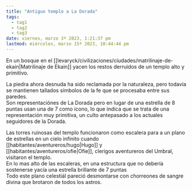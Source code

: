 ```yaml
---
title: "Antiguo templo a La Dorada" 
tags:
  - tag1
  - tag2
  - tag3
date: viernes, marzo 3º 2023, 1:21:37 pm
lastmod: miércoles, marzo 15º 2023, 10:44:44 pm
---
```


En un bosque en el [[levaryck/civilizaciones/ciudades/matrilinaje-de-ekain|Matrilinaje de Ekain]] yacen los restos derruidos de un templo alto y primitivo.
  
La piedra ahora desnuda ha sido reclamada por la naturaleza, pero todavía se mantienen tallados símbolos de la fe que se procesaba entre sus paredes.  
Son representaciónes de La Dorada pero en lugar de una estrella de 8 puntas usan una de 7 como icono, lo que indica que se trata de una representación muy primitiva, un culto antepasado a los actuales seguidores de la Dorada.  
  
  
Las torres ruinosas del templo funcionaron como escalera para a un plano de estrellas en un cielo infinito cuando [[habitantes/aventureros/hugo|Hugo]] y [[habitantes/aventureros/ofie|Ofie]], clerigos aventureros del Umbral, visitaron el templo.  
En lo mas alto de las escaleras, en una estructura que no debería sostenerse yacía una estrella brillante de 7 puntas  
Todo este plano celestiál pareció desmontarse con chorreones de sangre divina que brotaron de todos los astros.